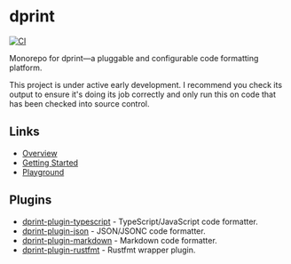 # dprint

[![CI](https://github.com/dprint/dprint/workflows/CI/badge.svg)](https://github.com/dprint/dprint/actions?query=workflow%3ACI)

Monorepo for dprint—a pluggable and configurable code formatting platform.

This project is under active early development. I recommend you check its output to ensure it's doing its job correctly and only run this on code that has been checked into source control.

## Links

- [Overview](https://dprint.dev/overview)
- [Getting Started](https://dprint.dev/install)
- [Playground](https://dprint.dev/playground)

## Plugins

- [dprint-plugin-typescript](https://github.com/dprint/dprint-plugin-typescript) - TypeScript/JavaScript code formatter.
- [dprint-plugin-json](https://github.com/dprint/dprint-plugin-json) - JSON/JSONC code formatter.
- [dprint-plugin-markdown](https://github.com/dprint/dprint-plugin-markdown) - Markdown code formatter.
- [dprint-plugin-rustfmt](https://github.com/dprint/dprint-plugin-rustfmt) - Rustfmt wrapper plugin.
